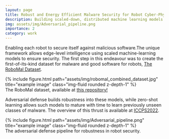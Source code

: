```yaml
---
layout: page
title: Robust and Energy Efficient Malware Security for Robot Cyber-Physical Systems
description: Building scaled-down, distributed machine learning models for static malware detection on robots
img: assets/img/Adversarial_pipeline.png
importance: 2
category: work
---
```

Enabling each robot to secure itself against malicious software.The unique framework allows edge-level intelligence using scaled machine-learning models to ensure security. The first step in this endeavour was to create the first-of-its-kind dataset for malware and good software for robots, <a href="https://purr.purdue.edu/publications/3860/1">The RoboMal Dataset</a>. 

<div class="row">
    <div class="col-sm mt-3 mt-md-0">
        {% include figure.html path="assets/img/robomal_combined_dataset.jpg" title="example image" class="img-fluid rounded z-depth-1" %}
    </div>
</div>
<div class="caption">
    The RoboMal dataset, available at <a href="https://purr.purdue.edu/publications/3860/1">this repository!</a>
</div>

Adversarial defense builds robustness into these models, while zero-shot learning allows such models to mature with time to learn previously unseen classes of malware. The overview of this thrust is available at <a href="https://ieeexplore.ieee.org/abstract/document/9797557">ICCPS2022</a>.

<div class="row">
    <div class="col-sm mt-3 mt-md-0">
        {% include figure.html path="assets/img/Adversarial_pipeline.png" title="example image" class="img-fluid rounded z-depth-1" %}
    </div>
</div>
<div class="caption">
    The adversarial defense pipeline for robustness in robot security.
</div>



